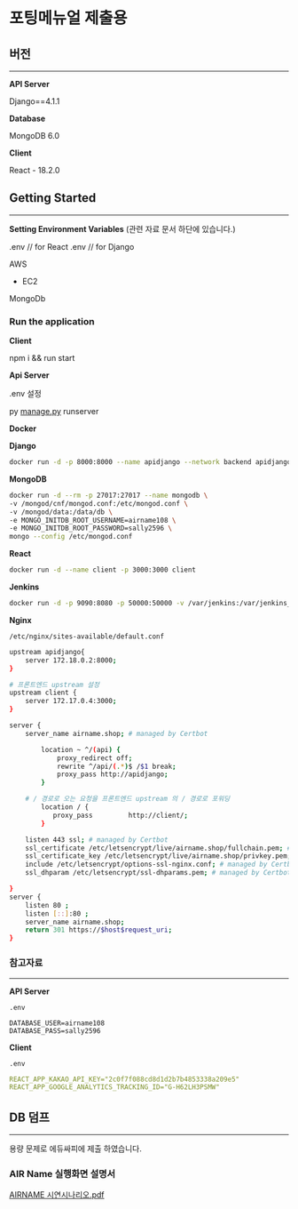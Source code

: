 # 포팅메뉴얼 제출용

## 버전

---

**API Server**

Django==4.1.1

**Database**

MongoDB 6.0

**Client**

React - 18.2.0

## **Getting Started**

---

**Setting Environment Variables** (관련 자료 문서 하단에 있습니다.)

.env // for React
.env // for Django

AWS

- EC2

MongoDb

### **Run the application**

**Client** 

npm i && run start

**Api Server** 

.env 설정

py [manage.py](http://manage.py) runserver

**Docker**

**Django**

```bash
docker run -d -p 8000:8000 --name apidjango --network backend apidjango
```

**MongoDB**

```bash
docker run -d --rm -p 27017:27017 --name mongodb \
-v /mongod/cnf/mongod.conf:/etc/mongod.conf \
-v /mongod/data:/data/db \
-e MONGO_INITDB_ROOT_USERNAME=airname108 \
-e MONGO_INITDB_ROOT_PASSWORD=sally2596 \
mongo --config /etc/mongod.conf
```

**React**

```bash
docker run -d --name client -p 3000:3000 client
```

**Jenkins**

```bash
docker run -d -p 9090:8080 -p 50000:50000 -v /var/jenkins:/var/jenkins_home -v /var/run/docker.sock:/var/run/docker.sock --name jenkins -u root jenkins/jenkins:lts-jdk11
```

**Nginx**

`/etc/nginx/sites-available/default.conf`

```bash
upstream apidjango{
    server 172.18.0.2:8000;
}

# 프론트엔드 upstream 설정
upstream client {
    server 172.17.0.4:3000;
}

server {
    server_name airname.shop; # managed by Certbot

        location ~ ^/(api) {
            proxy_redirect off;
            rewrite ^/api/(.*)$ /$1 break;
            proxy_pass http://apidjango;
        }

    # / 경로로 오는 요청을 프론트엔드 upstream 의 / 경로로 포워딩
        location / {
           proxy_pass         http://client/;
        }

    listen 443 ssl; # managed by Certbot
    ssl_certificate /etc/letsencrypt/live/airname.shop/fullchain.pem; # managed by Certbot
    ssl_certificate_key /etc/letsencrypt/live/airname.shop/privkey.pem; # managed by Certbot
    include /etc/letsencrypt/options-ssl-nginx.conf; # managed by Certbot
    ssl_dhparam /etc/letsencrypt/ssl-dhparams.pem; # managed by Certbot

}
server {
    listen 80 ;
    listen [::]:80 ;
    server_name airname.shop;
    return 301 https://$host$request_uri;
}
```

### 참고자료

---

**API Server** 

`.env`

```
DATABASE_USER=airname108
DATABASE_PASS=sally2596
```

**Client**

`.env`

```yaml
REACT_APP_KAKAO_API_KEY="2c0f7f088cd8d1d2b7b4853338a209e5"
REACT_APP_GOOGLE_ANALYTICS_TRACKING_ID="G-H62LH3PSMW"
```

## DB 덤프

---

용량 문제로 에듀싸피에 제출 하였습니다.

### AIR Name 실행화면 설명서

[AIRNAME 시연시나리오.pdf](%E1%84%91%E1%85%A9%E1%84%90%E1%85%B5%E1%86%BC%E1%84%86%E1%85%A6%E1%84%82%E1%85%B2%E1%84%8B%E1%85%A5%E1%86%AF%20%E1%84%8C%E1%85%A6%E1%84%8E%E1%85%AE%E1%86%AF%E1%84%8B%E1%85%AD%E1%86%BC%20ea2751cd366b49d88c00383545710e14/AIRNAME_%25EC%258B%259C%25EC%2597%25B0%25EC%258B%259C%25EB%2582%2598%25EB%25A6%25AC%25EC%2598%25A4.pdf)